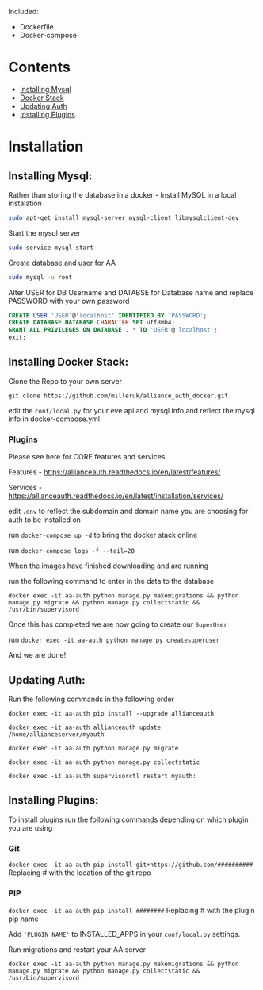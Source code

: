 Included:
* Dockerfile
* Docker-compose

# Contents
- [Installing Mysql](#Installing-Mysql)
- [Docker Stack](#Installing-Docker-Stack)
- [Updating Auth](#Updating-Auth)
- [Installing Plugins](#Installing-Plugins)



# Installation

## Installing Mysql:
Rather than storing the database in a docker - Install MySQL in a local instalation

```bash
sudo apt-get install mysql-server mysql-client libmysqlclient-dev
```
Start the mysql server

```bash
sudo service mysql start
```

Create database and user for AA

```bash
sudo mysql -u root
```
Alter USER for DB Username and DATABSE for Database name and replace PASSWORD with your own password

```sql
CREATE USER 'USER'@'localhost' IDENTIFIED BY 'PASSWORD';
CREATE DATABASE DATABASE CHARACTER SET utf8mb4;
GRANT ALL PRIVILEGES ON DATABASE . * TO 'USER'@'localhost';
exit;
```
## Installing Docker Stack:

Clone the Repo to your own server
```
git clone https://github.com/milleruk/alliance_auth_docker.git
```

edit the ```conf/local.py``` for your eve api and mysql info and reflect the mysql info in docker-compose.yml

### Plugins
Please see here for CORE features and services

Features - https://allianceauth.readthedocs.io/en/latest/features/

Services - https://allianceauth.readthedocs.io/en/latest/installation/services/


edit ```.env``` to reflect the subdomain and domain name you are choosing for auth to be installed on

run ```docker-compose up -d``` to bring the docker stack online

run ```docker-compose logs -f --tail=20``` 

When the images have finished downloading and are running

run the following command to enter in the data to the database

```docker exec -it aa-auth python manage.py makemigrations && python manage.py migrate && python manage.py collectstatic && /usr/bin/supervisord```

Once this has completed we are now going to create our `SuperUser`

run ```docker exec -it aa-auth python manage.py createsuperuser```

And we are done!

## Updating Auth:

Run the following commands in the following order

```docker exec -it aa-auth pip install --upgrade allianceauth```

```docker exec -it aa-auth allianceauth update /home/allianceserver/myauth```

```docker exec -it aa-auth python manage.py migrate```

```docker exec -it aa-auth python manage.py collectstatic```

```docker exec -it aa-auth supervisorctl restart myauth:```



## Installing Plugins:

To install plugins run the following commands depending on which plugin you are using

### Git
```docker exec -it aa-auth pip install git+https://github.com/##########```
Replacing # with the location of the git repo

### PIP
```docker exec -it aa-auth pip install ########```
Replacing # with the plugin pip name

Add `'PLUGIN NAME'` to INSTALLED_APPS in your `conf/local.py` settings.

Run migrations and restart your AA server

```docker exec -it aa-auth python manage.py makemigrations && python manage.py migrate && python manage.py collectstatic && /usr/bin/supervisord```


